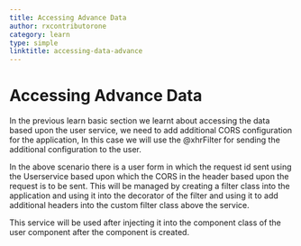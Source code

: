 ```yaml
---
title: Accessing Advance Data
author: rxcontributorone
category: learn
type: simple
linktitle: accessing-data-advance
---
```


# Accessing Advance Data
In the previous learn basic section we learnt about accessing the data based upon the user service, we need to add additional CORS configuration for the application, In this case we will use the @xhrFilter for sending the additional configuration to the user.

In the above scenario there is a user form in which the request id sent using the Userservice based upon which the CORS in the header based upon the request is to be sent. 
This will be managed by creating a filter class into the application and using it into the decorator of the filter and using it to add additional headers into the custom filter class above the service.

<div component="app-code" key="accessing-advance-data-complete-service"></div>

This service will be used after injecting it into the component class of the user component after the component is created.

<div component="app-code" key="accessing-advance-data-complete-component"></div>

